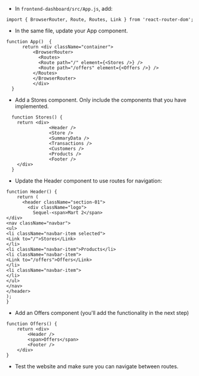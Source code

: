 - In `frontend-dashboard/src/App.js`, add:

```
import { BrowserRouter, Route, Routes, Link } from 'react-router-dom';
```

- In the same file, update your App component.

```
function App()  {
      return <div className="container">
          <BrowserRouter>           
            <Routes>
            <Route path="/" element={<Stores />} />
            <Route path="/offers" element={<Offers />} />
          </Routes>
          </BrowserRouter>
          </div>
  }
```

- Add a Stores component. Only include the components that you have implemented.

```
  function Stores() {
    return <div>
                <Header />
                <Store />
                <SummaryData />
                <Transactions />
                <Customers />
                <Products />
                <Footer />
    </div>
  }
```

- Update the Header component to use routes for navigation:

```
function Header() {
    return (
      <header className="section-01">
        <div className="logo">
          Sequel-<span>Mart 2</span>
</div>
<nav className="navbar">
<ul>
<li className="navbar-item selected">
<Link to="/">Stores</Link>
</li>
<li className="navbar-item">Products</li>
<li className="navbar-item">
<Link to="/offers">Offers</Link>
</li>
<li className="navbar-item">
</li>
</ul>
</nav>
</header>
);
}
```

- Add an Offers component (you'll add the functionality in the next step)

```
function Offers() {
    return <div>
        <Header />
        <span>Offers</span>
        <Footer />
    </div>
}
```

- Test the website and make sure you can navigate between routes. 
